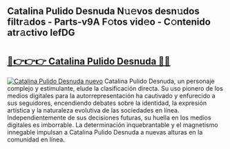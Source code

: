 ## Catalina Pulido Desnuda N𝚞𝚎vos desn𝚞dos filtr𝚊dos - Parts-v9A F𝚘tos vid𝚎o - C𝚘ntenido atr𝚊ctivo IefDG

# <h2><a href="http://mb84ov.tromn.icu/?c=Catalina+Pulido+Desnuda">🔗👉👉👉 Catalina Pulido Desnuda 🔗🔗</a></h2>

[![Catalina Pulido Desnuda nuevo](https://i.imgur.com/pEAQMta.gif)](http://mb84ov.tromn.icu/?c=Catalina+Pulido+Desnuda)
Catalina Pulido Desnuda, un personaje complejo y estimulante, elude la clasificación directa. Su uso pionero de los medios digitales para la autorrepresentación ha cautivado y enfurecido a sus seguidores, encendiendo debates sobre la identidad, la expresión artística y la naturaleza evolutiva de las sociedades en línea. Independientemente de sus decisiones futuras, su huella en los medios digitales es imborrable. La determinación inquebrantable y el magnetismo innegable impulsan a Catalina Pulido Desnuda a nuevas alturas en la comunidad en línea.
